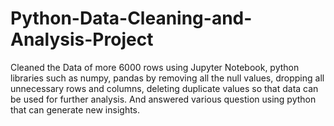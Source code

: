 # Python-Data-Cleaning-and-Analysis-Project
Cleaned the Data of more 6000 rows using Jupyter Notebook, python libraries such as numpy, pandas by removing all the null values, dropping all unnecessary  rows and columns, deleting duplicate values so that data can be used for further analysis. And answered various question using python that can generate new insights.
